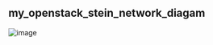 ## my_openstack_stein_network_diagam


![image](https://postfiles.pstatic.net/MjAyMDA5MDZfOTkg/MDAxNTk5MzYzNzE2Nzg5.4i1EAkwQ6wKzIPgCx60iD6mRZ5xOeTQuePu87gkxL68g.tk8twWmPC4wimUc709oz0QnO-y6B7yAVqfegT5soRjkg.PNG.22yours_/openstack_network_img(1).png?type=w580)
